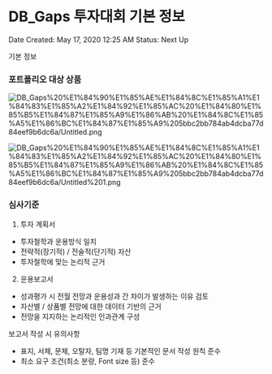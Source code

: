 # DB_Gaps 투자대회 기본 정보

Date Created: May 17, 2020 12:25 AM
Status: Next Up

기본 정보

### 포트폴리오 대상 상품

![DB_Gaps%20%E1%84%90%E1%85%AE%E1%84%8C%E1%85%A1%E1%84%83%E1%85%A2%E1%84%92%E1%85%AC%20%E1%84%80%E1%85%B5%E1%84%87%E1%85%A9%E1%86%AB%20%E1%84%8C%E1%85%A5%E1%86%BC%E1%84%87%E1%85%A9%205bbc2bb784ab4dcba77d84eef9b6dc6a/Untitled.png](DB_Gaps%20%E1%84%90%E1%85%AE%E1%84%8C%E1%85%A1%E1%84%83%E1%85%A2%E1%84%92%E1%85%AC%20%E1%84%80%E1%85%B5%E1%84%87%E1%85%A9%E1%86%AB%20%E1%84%8C%E1%85%A5%E1%86%BC%E1%84%87%E1%85%A9%205bbc2bb784ab4dcba77d84eef9b6dc6a/Untitled.png)

![DB_Gaps%20%E1%84%90%E1%85%AE%E1%84%8C%E1%85%A1%E1%84%83%E1%85%A2%E1%84%92%E1%85%AC%20%E1%84%80%E1%85%B5%E1%84%87%E1%85%A9%E1%86%AB%20%E1%84%8C%E1%85%A5%E1%86%BC%E1%84%87%E1%85%A9%205bbc2bb784ab4dcba77d84eef9b6dc6a/Untitled%201.png](DB_Gaps%20%E1%84%90%E1%85%AE%E1%84%8C%E1%85%A1%E1%84%83%E1%85%A2%E1%84%92%E1%85%AC%20%E1%84%80%E1%85%B5%E1%84%87%E1%85%A9%E1%86%AB%20%E1%84%8C%E1%85%A5%E1%86%BC%E1%84%87%E1%85%A9%205bbc2bb784ab4dcba77d84eef9b6dc6a/Untitled%201.png)

### 심사기준

1. 투자 계획서

- 투자철학과 운용방식 일치
- 전략적(장기적) / 전술적(단기적) 자산
- 투자철학에 맞는 논리적 근거

2. 운용보고서

- 성과평가 시 전월 전망과 운용성과 간 차이가 발생하는 이유 검토
- 자산별 / 상품별 전망에 대한 데이터 기반의 근거
- 전망을 지지하는 논리적인 인과관계 구성

보고서 작성 시 유의사항

- 표지, 서체, 문체, 오탈자, 팀명 기재 등 기본적인 문서 작성 원칙 준수
- 최소 요구 조건(최소 분량, Font size 등) 준수